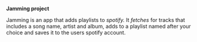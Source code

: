 **Jamming project**

Jamming is an app that adds playlists to *spotify.*
It *fetches* for tracks that includes a song name, artist and album, adds to a playlist named after your choice and saves it to the users spotify account.